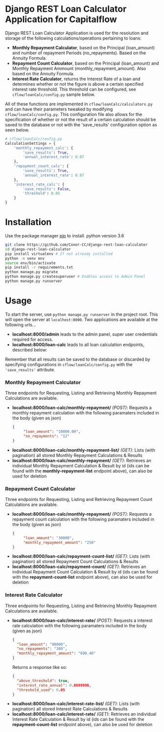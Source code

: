 # **Django REST Loan Calculator Application for Capitalflow**

Django REST Loan Calculator Application is used for the resolution and storage
of the following calculations/operations pertaining to loans:

- **Monthly Repayment Calculator**, based on the Principal (loan_amount) and number
  of repayment Periods (no_repayments). Based on the Annuity Formula.
- **Repayment Count Calculator**, based on the Principal (loan_amount) and Monthly
  Repayment Ammount (monthly_repayment_amount). Also based on the Annuity
  Formula.
- **Interest Rate Calculator**, returns the Interest Rate of a loan and determines
  whether or not the figure is above a certain specified interest rate threshold.
  This threshold can be configured, see `cflow/loanCalc/config.py` sample below.

All of these functions are implemented in `cflow/loanCalc/calculators.py` and
can have their parameters tweaked by modifying `cflow/loanCalc/config.py`. This
configuration file also allows for the specification of whether or not the result
of a certain calculation should be saved to the database or not with the 'save_results'
configuration option as seen below.

```python
# cflow/loanCalc/config.py
CalculationSettings = {
    'monthly_repayment_calc': {
        'save_results': True,
        'annual_interest_rate': 0.07
    },
    'repayment_count_calc': {
        'save_results': True,
        'annual_interest_rate': 0.07
    },
    'interest_rate_calc': {
        'save_results': False,
        'threshold': 0.05
    }
}
```
# Installation

Use the package manager [pip](https://pip.pypa.io/en/stable/) to install.
python version 3.6

```bash
git clone https://github.com/Conor-CC/django-rest-loan-calculator
cd django-rest-loan-calculator
pip install virtualenv # If not already installed
python -m venv env
source env/bin/activate
pip install -r requirements.txt
python manage.py migrate
python manage.py createsuperuser # Enables access to Admin Panel
python manage.py runserver
```

# Usage
To start the server, use `python manage.py runserver` in the project root. This
will open the server at `localhost:8000`. Two applications are available at the
following urls...
- **localhost:8000/admin** leads to the admin panel, super user credentials required for access.
- **localhost:8000/loan-calc** leads to all loan calculation endpoints, described below:

Remember that all results can be saved to the database or discarded by specifying
configurations in `cflow/loanCalc/config.py` with the `'save_results'` attribute.

### Monthly Repayment Calculator
Three endpoints for Requesting, Listing and Retrieving Monthly Repayment Calculations are
available.
- **localhost:8000/loan-calc/monthly-repayment/** *(POST)*: Requests a monthly repayment
  calculation with the following paramaters included in the body (given as json)
  ```json
  {
	   "loan_amount": "10000.00",
	   "no_repayments": "12"
  }
  ```
- **localhost:8000/loan-calc/monthly-repayment-list/** *(GET)*: Lists (with pagination)
  all stored Monthly Repayment Calculations & Results
- **localhost:8000/loan-calc/monthly-repayment/<id>** *(GET)*: Retrieves an individual
  Monthly Repayment Calculation & Result by id (ids can be found with the **monthly-repayment-list**
  endpoint above), can also be used for deletion

### Repayment Count Calculator
Three endpoints for Requesting, Listing and Retrieving Repayment Count Calculations are
available.
- **localhost:8000/loan-calc/monthly-repayment/** *(POST)*: Requests a repayment count
  calculation with the following paramaters included in the body (given as json)
  ```json
  {
	   "loan_amount": "30000",
	   "monthly_repayment_amount": "250"
  }
  ```
- **localhost:8000/loan-calc/repayment-count-list/** *(GET)*: Lists (with pagination)
  all stored Repayment Count Calculations & Results
- **localhost:8000/loan-calc/repayment-count/<id>** *(GET)*: Retrieves an individual
  Repayment Count Calculation & Result by id (ids can be found with the **repayment-count-list**
  endpoint above), can also be used for deletion

### Interest Rate Calculator
Three endpoints for Requesting, Listing and Retrieving Monthly Repayment Calculations are
available.
- **localhost:8000/loan-calc/interest-rate/** *(POST)*: Requests a interest rate
  calculation with the following paramaters included in the body (given as json)
  ```json
  {
    "loan_amount": "90000",
  	"no_repayments": "380",
  	"monthly_repayment_amount": "690.40"
  }
  ```
  Returns a response like so:
  ```json
  {
    "above_threshold": true,
    "interest_rate_annual": 0.0699996,
    "threshold_used": 0.05
  }
  ```
- **localhost:8000/loan-calc/interest-rate-list/** *(GET)*: Lists (with pagination)
  all stored Interest Rate Calculations & Results
- **localhost:8000/loan-calc/interest-rate/<id>** *(GET)*: Retrieves an individual
  Interest Rate Calculation & Result by id (ids can be found with the **repayment-count-list**
  endpoint above), can also be used for deletion
